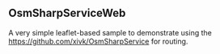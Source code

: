 OsmSharpServiceWeb
------------------

A very simple leaflet-based sample to demonstrate using the https://github.com/xivk/OsmSharpService for routing.
